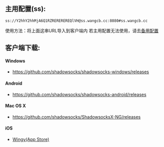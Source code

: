 ## 主用配置(ss):
```
ss://Y2hhY2hhMjA6Q1RZREREREREQlVH@ss.wangcb.cc:8080#ss.wangcb.cc
```
使用方法：将上面这串URL导入到客户端内
若主用配置无法使用，请去[备用配置](./backupConfig.html)
## 客户端下载:
<h4>Windows</h4>
            <p>
              <ul>
                <li>
                  <a href="https://github.com/shadowsocks/shadowsocks-windows/releases">https://github.com/shadowsocks/shadowsocks-windows/releases</a>
                </li>
              </ul>
            </p>
            <h4>Android</h4>
            <p>
              <ul>
                <li>
                  <a href="https://github.com/shadowsocks/shadowsocks-android/releases">https://github.com/shadowsocks/shadowsocks-android/releases</a>
                </li>
              </ul>
            </p>
            <h4>Mac OS X</h4>
            <p>
              <ul>
                <li>
                  <a href="https://github.com/shadowsocks/ShadowsocksX-NG/releases">https://github.com/shadowsocks/ShadowsocksX-NG/releases</a>
                </li>
              </ul>
            </p>
            <h4>iOS</h4>
            <p>
              <ul>
                <li>
                  <a href="https://itunes.apple.com/us/app/wingy-http-s-socks5-proxy-utility/id1178584911">Wingy(App Store)</a>
                </li>
              </ul>
            </p>
